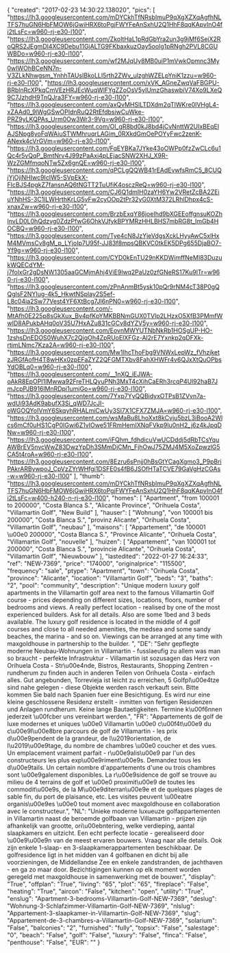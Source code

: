 {
"created": "2017-02-23 14:30:22.138020",
"pics": [
"https://lh3.googleusercontent.com/mDYCkhTfNRsbImuP9qXgXZXqAgfhNLTFS7huGN6HbFMOW6jGwiHRX6toPgjFWYFeAnSxhU2Q1HhF8qqKApvInO4fi2tLsFc=w960-rj-e30-l100",
"https://lh3.googleusercontent.com/ZkoItHaL1pRdGbYra2un3g9jMf6SejX2RoQRS2JEgmDl4XC9Debu11GjALTG9FKbaxkuzOay5oolg1pRNgh2PVL8CGUWBDo=w960-rj-e30-l100",
"https://lh3.googleusercontent.com/wf2MJqUy8MB0uiP1mVwkOpmnc3My0wIWOhBCeNN7n-V3ZLkNhwgsm_YnhhTAUsIBkoLLI5rth2ZWv_ulzghWZELpYniK1zzu=w960-rj-e30-l100",
"https://lh3.googleusercontent.com/xVK_AGneZwqVaFBGPU-BRblnRcXPkqCmVEzHRJEcWuqWlFYgZZoOsV5yIUmzGhaswbiV74Xo9LXeQ9C7JzhdH9TnQJra3FY=w960-rj-e30-l100",
"https://lh3.googleusercontent.com/axQvMHSlLTDXdm2qTIWKre0lVHgL4-xZAAd0_9lWgGSwOPIdnRuQ2RtEfdbsiwCuWke-PRZ9yLKQPAs_Urm0Ow3Wr3-9Vg=w960-rj-e30-l100",
"https://lh3.googleusercontent.com/Ol_gR8bd0kJ8bd4jCvNnttW2UIxBEqElAJSNpg8yoFqWAiuSTWMhruqrLAGim_0RXkdGmOePOYyFwc2zenK-ANexk4cVrGVm=w960-rj-e30-l100",
"https://lh3.googleusercontent.com/FqEYBKa7JYke43oOWPp0fzZwCLc6u1Qc4r5vQqP_BmtNrv4J99zPaAxi4pLEjacSNW2XHJ_X9R-WzZGMfmqoNTw5Zx6gnQE=w960-rj-e30-l100",
"https://lh3.googleusercontent.com/qPCLgQQWB41rEAdEvwfsRmC5_8CUQjYjOjiNHIwc9IcIW5-SVpEkX-FIcBJS4pgkZ7fansnAQ6tNGTT2TuUfiK4osczReQ=w960-rj-e30-l100",
"https://lh3.googleusercontent.com/CJ6Q1dmIH0zaYH6Yw2VRetZcBA2ZEiuYNhHS-3C1lLWHrthKrLG5vFw2cyOOp2tPr32yG0XtM372LRhlDhpx4cS-xnaxZw=w960-rj-e30-l100",
"https://lh3.googleusercontent.com/BrzbExqY86joeIhd9bXGEEoffgnsuKOZhInvLD0L0hQdzvg0ZdzPfwG6OhkVJfykBPYMRzHHLBHS7mbRG8t_ImGb4HOCBQ=w960-rj-e30-l100",
"https://lh3.googleusercontent.com/Tye4cN8JzYjeVdgsXckLHyyAwC5xlHxM4MVmsCv8gM_p_LYjoIp7U95f-JJ83f8mpsQBKVC0tkEK5DPg655DjaBO7-Yf9g=w960-rj-e30-l100",
"https://lh3.googleusercontent.com/CYD0kEnTU29nKKDWimffNeMI83DuzukWQECdYM-j7folxGr2gDsNW1305aaGCMjmAhj4ViE9lwq2PaUz0zfGNeRS17Ku9lTr=w960-rj-e30-l100",
"https://lh3.googleusercontent.com/zPnAnmBt5ysk10pQr9rNM4cT38P0gQQglsF2NYIug-4k5_HkwtNSplay2S5ef-L8c04ia2Sw77Vest4YF6XtBcg7Jl6nPN0=w960-rj-e30-l100",
"https://lh3.googleusercontent.com/-MtAfh0E225p8sGkXux_Bv4pfKpYMKBBNmGUX0TVlp2LHzxO5XfB3PMmfWwID8APukbAHq0oV35U7HxAZu831cGCv8dYZV5y=w960-rj-e30-l100",
"https://lh3.googleusercontent.com/EovnMWYUTNbNkRb1HOSgUP-HO-1zshsDnEDOS0WuhX7c2QjqOh4ZpRUoElXFGz-Al2rE7Yxnkp2qDFXk-rtimLNmc7Kza2A=w960-rj-e30-l100",
"https://lh3.googleusercontent.com/Mw1IhcThoFbg9VNWxLepWz_fVhzjketzJRGfAofH4T8wHKx0zpEFaZYZ2QFGMTXbv8FahXHWFr4v6QJxXtQuOPbsYdOBLq0=w960-rj-e30-l100",
"https://lh3.googleusercontent.com/__1nXQ_iEJWA-oAkR8EpOPI1IMwwa92FreTHLQyuPNh3MxT4cXihCaERh3rcqP4Ul92haB7JmJcpPJB916lMnRDpi1umjGo=w960-rj-e30-l100",
"https://lh3.googleusercontent.com/7Yxp7YyQQBidyxOTPsB1ZVvn7a-wdUi93AdK9abufX3Si_qWD7JcJI-oWGOQYoIVmY6SkqyhRHALmiCwUy3SI7X1CFX7ZMJA=w960-rj-e30-l100",
"https://lh3.googleusercontent.com/wsMaBu8LhoXxt8kCvju5bzL3iBooA2Wlcs6mCf0uHS1CgP0IGwi6Z1vIOwe51FRmHemIXNqFVkp9lu0nH2_j6z4kJpqDNw=w960-rj-e30-l100",
"https://lh3.googleusercontent.com/iFQhm_fdhdicuVwUCDddj5dRbTCsYquAWBrEV5nvcWwZ83DwzYpDh3SMmDjCMn_FjhOwJ75ZMJ4M5XoZpwzlG5CA5t4roA=w960-rj-e30-l100",
"https://lh3.googleusercontent.com/8Ezru6sPnjj0hBsGtYCagXgmo3_P9pBriPAkrARBywpoJ_CpVzZYrWHfgi1DSFE0s4fB6JSOfHTaTCVE79GaVgHzCGAs-w=w960-rj-e30-l100"
],
"thumb": "https://lh3.googleusercontent.com/mDYCkhTfNRsbImuP9qXgXZXqAgfhNLTFS7huGN6HbFMOW6jGwiHRX6toPgjFWYFeAnSxhU2Q1HhF8qqKApvInO4fi2tLsFc=w400-h240-n-rj-e30-l100",
"homes": [
"Apartment",
"from 100001 to 200000",
"Costa Blanca S.",
"Alicante Province",
"Orihuela Costa",
"Villamartin Golf",
"New Build"
],
"hauser": [
"Wohnung",
"von 100001 bis 200000",
"Costa Blanca S.",
"provinz Alicante",
"Orihuela Costa",
"Villamartin Golf",
"neubau"
],
"maisons": [
"Appartement",
"de 100001 \u00e0 200000",
"Costa Blanca S.",
"Province Alicante",
"Orihuela Costa",
"Villamartin Golf",
"nouvelle"
],
"huizen": [
"Appartement",
"van 100001 tot 200000",
"Costa Blanca S.",
"provincie Alicante",
"Orihuela Costa",
"Villamartin Golf",
"Nieuwbouw"
],
"lastedited": "2022-01-27 16:24:33",
"ref": "NEW-7369",
"price": "174000",
"originalprice": "115500",
"frequency": "sale",
"ptype": "Apartment",
"town": "Orihuela Costa",
"province": "Alicante",
"location": "Villamartin Golf",
"beds": "3",
"baths": "2",
"pool": "community",
"description": "Unique modern luxury golf apartments in the Villamartin golf area next to the famous Villamartin Golf course - prices depending on different sizes, locations, floors, number of bedrooms and views. A really perfect location - realised by one of the most experienced builders. Ask for all details. Also are some 1bed and 3 beds available. The luxury golf residence is located in the middle of 4 golf courses and close to all needed amenities, the medsea and some sandy beaches, the marina - and so on. Viewings can be arranged at any time with maxgoldhouse in partnership to the builder.    ",
"DE": "Sehr gepflegte moderne Neubau-Wohnungen in Villamartin - fusslaeufig zu allem was man so braucht - perfekte Infrastruktur - Villamartin ist sozusagen das Herz von Orihuela Costa - Str\u00e4nde, Bistros, Restaurants, Shopping Zentren - rundherum zu finden auch in anderen Teilen von Orihuela Costa - einfach alles. Gut angebunden, Torrevieja ist leicht zu erreichen, 5 Golfpl\u00e4tze sind nahe gelegen - diese Objekte werden rasch verkauft sein. Bitte kommen Sie bald nach Spanien fuer eine Besichtigung. Es wird nur eine kleine geschlossene Residenz erstellt - inmitten von fertigen Residenzen und Anlagen rundherum. Keine lange Bautaetigkeiten. Termine k\u00f6nnen jederzeit \u00fcber uns vereinbart werden.",
"FR": "Appartements de golf de luxe modernes et uniques \u00e0 Villamartin \u00e0 c\u00f4t\u00e9 du c\u00e9l\u00e8bre parcours de golf de Villamartin - les prix d\u00e9pendent de la grandeur, de l\u2019orientation, de l\u2019\u00e9tage, du nombre de chambres \u00e0 coucher et des vues. Un emplacement vraiment parfait - r\u00e9alis\u00e9 par l'un des constructeurs les plus exp\u00e9riment\u00e9s. Demandez tous les d\u00e9tails. Un certain nombre d'appartements d'une ou trois chambres sont \u00e9galement disponibles. La r\u00e9sidence de golf se trouve au milieu de 4 terrains de golf et \u00e0 proximit\u00e9 de toutes les commodit\u00e9s, de la M\u00e9diterran\u00e9e et de quelques plages de sable fin, du port de plaisance, etc. Les visites peuvent \u00eatre organis\u00e9es \u00e0 tout moment avec maxgoldhouse en collaboration avec le constructeur.",
"NL": "Unieke moderne luxueuze golfappartementen in Villamartin naast de beroemde golfbaan van Villamartin - prijzen zijn afhankelijk van grootte, ori\u00ebntering, welke verdieping, aantal slaapkamers en uitzicht. Een echt perfecte locatie - gerealiseerd door \u00e9\u00e9n van de meest ervaren bouwers. Vraag naar alle details. Ook zijn enkele 1-slaap- en 3-slaapkamerappartementen beschikbaar. De golfresidence ligt in het midden van 4 golfbanen en dicht bij alle voorzieningen, de Middellandse Zee en enkele zandstranden, de jachthaven - en ga zo maar door. Bezichtigingen kunnen op elk moment worden geregeld met maxgoldhouse in samenwerking met de bouwer.",
"display": "True",
"offplan": "True",
"living": "65",
"plot": "65",
"fireplace": "False",
"heating": "True",
"aircon": "False",
"kitchen": "open",
"utility": "True",
"enslug": "Apartment-3-bedrooms-Villamartin-Golf-NEW-7369",
"deslug": "Wohnung-3-Schlafzimmer-Villamartin-Golf-NEW-7369",
"nlslug": "Appartement-3-slaapkamer-in-Villamartin-Golf-NEW-7369",
"slug": "Appartement-de-3-chambres-a-Villamartin-Golf-NEW-7369",
"solarium": "False",
"balconies": "2",
"furnished": "fully",
"topsix": "False",
"salestage": "0",
"beach": "False",
"golf": "False",
"luxury": "False",
"finca": "False",
"penthouse": "False",
"EUR": ""
}